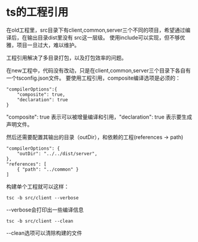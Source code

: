 # ts的工程引用
在old工程里，src目录下有client,common,server三个不同的项目，希望通过编译后，在输出目录dist里没有
src这一层级。 使用include可以实现，但不够优雅，项目一旦过大，难以维护。

工程引用解决了多目录打包，以及打包效率的问题。

在new工程中，代码没有改动，只是在client,common,server三个目录下各自有一个tsconfig.json文件。
要使用工程引用，composite编译选项是必须的：
```
"compilerOptions":{
    "composite": true,
    "declaration": true
}
```
"composite": true 表示可以被增量编译和引用，"declaration": true 表示要生成声明文件。

然后还需要配置其输出的目录（outDir），和依赖的工程(references -> path)
```
"compilerOptions": {
    "outDir": "../../dist/server",
},
"references": [
    { "path": "../common" }
]
```

构建单个工程就可以这样：
```
tsc -b src/client --verbose
```
--verbose会打印出一些编译信息
```
tsc -b src/client --clean
```
--clean选项可以清除构建的文件